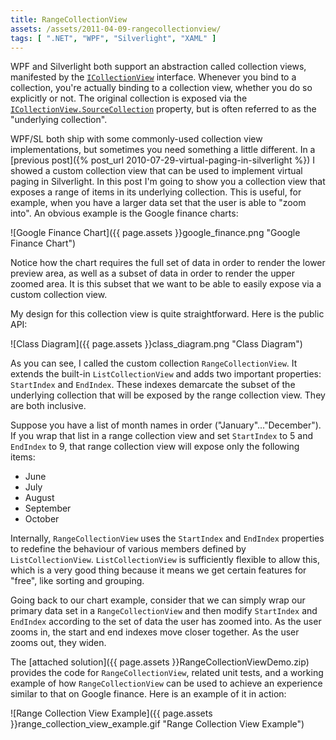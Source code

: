 ```yaml
---
title: RangeCollectionView
assets: /assets/2011-04-09-rangecollectionview/
tags: [ ".NET", "WPF", "Silverlight", "XAML" ]
---
```

WPF and Silverlight both support an abstraction called collection views, manifested by the [`ICollectionView`](http://msdn.microsoft.com/en-us/library/system.componentmodel.icollectionview.aspx) interface. Whenever you bind to a collection, you're actually binding to a collection view, whether you do so explicitly or not. The original collection is exposed via the [`ICollectionView.SourceCollection`](http://msdn.microsoft.com/en-us/library/system.componentmodel.icollectionview.sourcecollection.aspx) property, but is often referred to as the "underlying collection".

WPF/SL both ship with some commonly-used collection view implementations, but sometimes you need something a little different. In a [previous post]({% post_url 2010-07-29-virtual-paging-in-silverlight %}) I showed a custom collection view that can be used to implement virtual paging in Silverlight. In this post I'm going to show you a collection view that exposes a range of items in its underlying collection. This is useful, for example, when you have a larger data set that the user is able to "zoom into". An obvious example is the Google finance charts:

![Google Finance Chart]({{ page.assets }}google_finance.png "Google Finance Chart")

Notice how the chart requires the full set of data in order to render the lower preview area, as well as a subset of data in order to render the upper zoomed area. It is this subset that we want to be able to easily expose via a custom collection view.

My design for this collection view is quite straightforward. Here is the public API:

![Class Diagram]({{ page.assets }}class_diagram.png "Class Diagram")

As you can see, I called the custom collection `RangeCollectionView`. It extends the built-in `ListCollectionView` and adds two important properties: `StartIndex` and `EndIndex`. These indexes demarcate the subset of the underlying collection that will be exposed by the range collection view. They are both inclusive.

Suppose you have a list of month names in order ("January"..."December"). If you wrap that list in a range collection view and set `StartIndex` to 5 and `EndIndex` to 9, that range collection view will expose only the following items:

* June
* July
* August
* September
* October

Internally, `RangeCollectionView` uses the `StartIndex` and `EndIndex` properties to redefine the behaviour of various members defined by `ListCollectionView`. `ListCollectionView` is sufficiently flexible to allow this, which is a very good thing because it means we get certain features for "free", like sorting and grouping.

Going back to our chart example, consider that we can simply wrap our primary data set in a `RangeCollectionView` and then modify `StartIndex` and `EndIndex` according to the set of data the user has zoomed into. As the user zooms in, the start and end indexes move closer together. As the user zooms out, they widen.

The [attached solution]({{ page.assets }}RangeCollectionViewDemo.zip) provides the code for `RangeCollectionView`, related unit tests, and a working example of how `RangeCollectionView` can be used to achieve an experience similar to that on Google finance. Here is an example of it in action:

![Range Collection View Example]({{ page.assets }}range_collection_view_example.gif "Range Collection View Example")